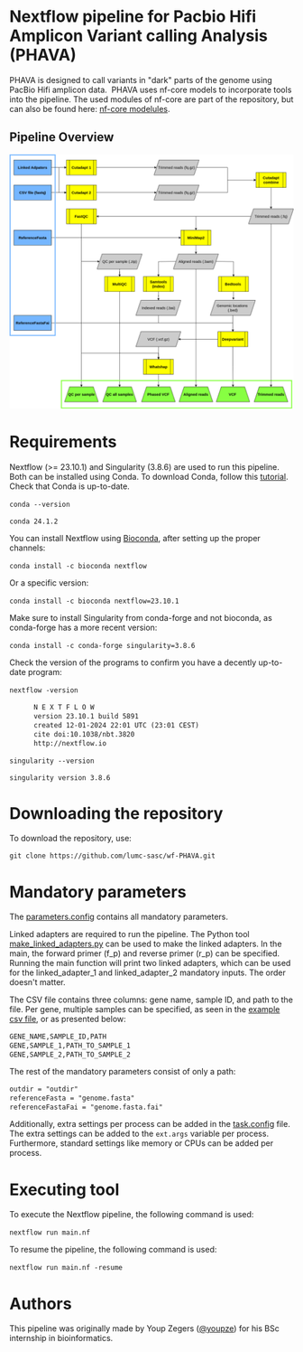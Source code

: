 # Nextflow pipeline for Pacbio Hifi Amplicon Variant calling Analysis (PHAVA)
PHAVA is designed to call variants in "dark" parts of the genome using PacBio Hifi amplicon data. 
PHAVA uses nf-core models to incorporate tools into the pipeline. The used modules of nf-core are part of the repository, but can also be found here: [nf-core modelules](https://nf-co.re/modules).

## Pipeline Overview
![Pipeline Overview](https://github.com/lumc-sasc/wf-PHAVA/blob/main/docs/Opzet_pipeline_algemeen.drawio.png)

# Requirements
Nextflow (>= 23.10.1) and Singularity (3.8.6) are used to run this pipeline. Both can be installed using Conda. To download Conda, follow this [tutorial](https://docs.conda.io/projects/conda/en/latest/user-guide/install/linux.html). Check that Conda is up-to-date.

`conda --version`

```plaintext
conda 24.1.2
```

You can install Nextflow using [Bioconda](https://bioconda.github.io/), after setting up the proper channels: 

`conda install -c bioconda nextflow`

Or a specific version:

`conda install -c bioconda nextflow=23.10.1`

Make sure to install Singularity from conda-forge and not bioconda, as conda-forge has a more recent version:

`conda install -c conda-forge singularity=3.8.6`

Check the version of the programs to confirm you have a decently up-to-date program:

`nextflow -version`

```plaintext
      N E X T F L O W
      version 23.10.1 build 5891
      created 12-01-2024 22:01 UTC (23:01 CEST)
      cite doi:10.1038/nbt.3820
      http://nextflow.io
```

`singularity --version`

```plaintext
singularity version 3.8.6
```

# Downloading the repository
To download the repository, use: 
```plaintext
git clone https://github.com/lumc-sasc/wf-PHAVA.git
```

# Mandatory parameters
The [parameters.config](https://github.com/lumc-sasc/wf-PHAVA/blob/main/config/parameters.config) contains all mandatory parameters.

Linked adapters are required to run the pipeline. The Python tool [make_linked_adapters.py](https://github.com/lumc-sasc/wf-PHAVA/blob/main/bin/make_linked_adapter.py) can be used to make the linked adapters. In the main, the forward primer (f_p) and reverse primer (r_p) can be specified. Running the main function will print two linked adapters, which can be used for the linked_adapter_1 and linked_adapter_2 mandatory inputs. The order doesn't matter.

The CSV file contains three columns: gene name, sample ID, and path to the file. Per gene, multiple samples can be specified, as seen in the [example csv file](https://github.com/lumc-sasc/wf-PHAVA/blob/main/docs/sample_example.csv), or as presented below:

```plaintext
GENE_NAME,SAMPLE_ID,PATH
GENE,SAMPLE_1,PATH_TO_SAMPLE_1
GENE,SAMPLE_2,PATH_TO_SAMPLE_2
```

The rest of the mandatory parameters consist of only a path:

```plaintext
outdir = "outdir"
referenceFasta = "genome.fasta"
referenceFastaFai = "genome.fasta.fai"
```
Additionally, extra settings per process can be added in the [task.config](https://github.com/lumc-sasc/wf-PHAVA/blob/main/config/task.config) file. The extra settings can be added to the `ext.args` variable per process. Furthermore, standard settings like memory or CPUs can be added per process. 


# Executing tool
To execute the Nextflow pipeline, the following command is used:

`nextflow run main.nf`

To resume the pipeline, the following command is used:

`nextflow run main.nf -resume`


# Authors
This pipeline was originally made by Youp Zegers ([@youpze](https://github.com/youpze)) for his BSc internship in bioinformatics.
